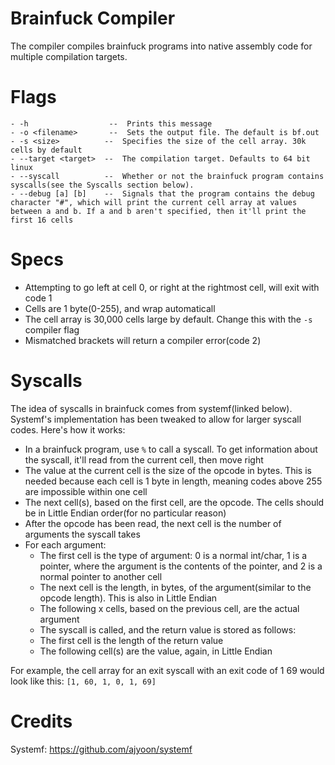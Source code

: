 # Brainfuck Compiler
The compiler compiles brainfuck programs into native assembly code for multiple compilation targets.

# Flags
```
- -h                  --  Prints this message
- -o <filename>       --  Sets the output file. The default is bf.out
- -s <size>          --  Specifies the size of the cell array. 30k cells by default
- --target <target>  --  The compilation target. Defaults to 64 bit linux
- --syscall          --  Whether or not the brainfuck program contains syscalls(see the Syscalls section below). 
- --debug [a] [b]    --  Signals that the program contains the debug character "#", which will print the current cell array at values between a and b. If a and b aren't specified, then it'll print the first 16 cells
```

# Specs
- Attempting to go left at cell 0, or right at the rightmost cell, will exit with code 1
- Cells are 1 byte(0-255), and wrap automaticall
- The cell array is 30,000 cells large by default. Change this with the `-s` compiler flag
- Mismatched brackets will return a compiler error(code 2)

# Syscalls
The idea of syscalls in brainfuck comes from systemf(linked below). Systemf's implementation has been tweaked to allow for larger syscall codes.
Here's how it works:
- In a brainfuck program, use `%` to call a syscall. To get information about the syscall, it'll read from the current cell, then move right
- The value at the current cell is the size of the opcode in bytes. This is needed because each cell is 1 byte in length, meaning codes above 255 are impossible within one cell
- The next cell(s), based on the first cell, are the opcode. The cells should be in Little Endian order(for no particular reason)
- After the opcode has been read, the next cell is the number of arguments the syscall takes
- For each argument:
  - The first cell is the type of argument: 0 is a normal int/char, 1 is a pointer, where the argument is the contents of the pointer, and 2 is a normal pointer to another cell
  - The next cell is the length, in bytes, of the argument(similar to the opcode length). This is also in Little Endian
  - The following x cells, based on the previous cell, are the actual argument
  - The syscall is called, and the return value is stored as follows:
  - The first cell is the length of the return value
  - The following cell(s) are the value, again, in Little Endian

For example, the cell array for an exit syscall with an exit code of 1 69 would look like this:
`[1, 60, 1, 0, 1, 69]`

# Credits
Systemf: https://github.com/ajyoon/systemf
